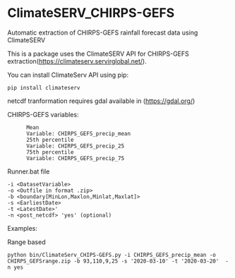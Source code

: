 # ClimateSERV_CHIRPS-GEFS
Automatic extraction of CHIRPS-GEFS rainfall forecast data using ClimateSERV 


This is a package uses the ClimateSERV API for CHIRPS-GEFS extraction(https://climateserv.servirglobal.net/).

You can install ClimateServ API using pip:

    pip install climateserv

netcdf tranformation requires gdal available in (https://gdal.org/) 

   CHIRPS-GEFS variables:
   
          Mean
          Variable: CHIRPS_GEFS_precip_mean
          25th percentile
          Variable: CHIRPS_GEFS_precip_25
          75th percentile
          Variable: CHIRPS_GEFS_precip_75

   Runner.bat file
    
    -i <DatasetVariable> 
    -o <Outfile in format .zip> 
    -b <boundary[MinLon,Maxlon,Minlat,Maxlat]>
    -s <EarliestDate>
    -t <LatestDate>'
    -n <post_netcdf> 'yes' (optional)

Examples: 

Range based

    python bin/ClimateServ_CHIPS-GEFS.py -i CHIRPS_GEFS_precip_mean -o CHIRPS_GEFSrange.zip -b 93,110,9,25 -s '2020-03-10' -t '2020-03-20'  -n yes



